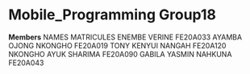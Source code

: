 # Mobile_Programming Group18

__________________Members__________________
NAMES	MATRICULES
ENEMBE VERINE	FE20A033
AYAMBA OJONG NKONGHO	FE20A019
TONY KENYUI NANGAH	FE20A120
NKONGHO AYUK SHARIMA	FE20A090
GABILA YASMIN NAHKUNA	FE20A043
